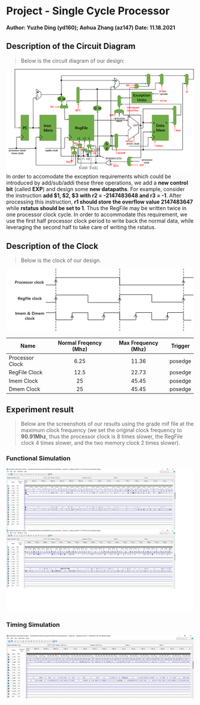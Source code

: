 # Project - Single Cycle Processor
**Author: Yuzhe Ding (yd160); Aohua Zhang (az147)**
**Date: 11.18.2021**

## Description of the Circuit Diagram
>Below is the circuit diagram of our design:

![image](https://github.com/DRbean264/Processor/blob/master/IMG/processor_structure.png)
In order to accomodate the exception requirements which could be introduced by add/sub/addi these three operations, we add a **new control bit** (called **EXP**) and design some **new datapaths**.
For example, consider the instruction **add $1, $2, $3 with r2 = -2147483648 and r3 = -1**.
After processing this instruction, **r1 should store the overflow value 2147483647** while **rstatus should be set to 1**. Thus the RegFile may be written twice in one processor clock cycle.
In order to accommodate this requirement, we use the first half processor clock period to write back the normal data, while leveraging the second half to take care of writing the rstatus.

## Description of the Clock
>Below is the clock of our design.

![image](https://github.com/DRbean264/Processor/blob/master/IMG/clock_logic.png)

| Name        | Normal Freqency (Mhz)   | Max Frequency (Mhz) |  Trigger  |
| --------   | :-----:  | :-----:  | :----:  |
|Processor Clock      | 6.25 | 11.36 |  posedge   |
|RegFile Clock      | 12.5 | 22.73 |  posedge   |
|Imem Clock        |  25 | 45.45 | posedge   |
|Dmem Clock        | 25 | 45.45 | posedge  |

## Experiment result
>Below are the screenshots of our results using the grade mif file at the maximum clock frequency (we set the original clock frequency to **90.91Mhz**, thus the processor clock is 8 times slower, the RegFile clock 4 times slower, and the two memory clock 2 times slower).

### Functional Simulation
![image](https://github.com/DRbean264/Processor/blob/master/IMG/results_final_88ns.jpg)
### Timing Simulation
![image](https://github.com/DRbean264/Processor/blob/master/IMG/results_final_88ns_nolatency.png)
